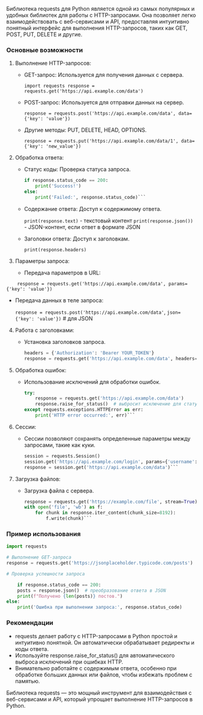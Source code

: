 Библиотека requests для Python является одной из самых популярных и удобных библиотек для работы с HTTP-запросами. Она позволяет легко взаимодействовать с веб-сервисами и API, предоставляя интуитивно понятный интерфейс для выполнения HTTP-запросов, таких как GET, POST, PUT, DELETE и другие. 

### Основные возможности

1. Выполнение HTTP-запросов:
   - GET-запрос: Используется для получения данных с сервера.
    
     `import requests
     response = requests.get('https://api.example.com/data')`
     
   - POST-запрос: Используется для отправки данных на сервер.
    
     `response = requests.post('https://api.example.com/data', data={'key': 'value'})`
     
   - Другие методы: PUT, DELETE, HEAD, OPTIONS.
    
     `response = requests.put('https://api.example.com/data/1', data={'key': 'new_value'})`
     
2. Обработка ответа:
   - Статус коды: Проверка статуса запроса.
    
     ```Python
     if response.status_code == 200:
         print('Success!')
     else:
         print('Failed:', response.status_code)```
     
   - Содержание ответа: Доступ к содержимому ответа.
    
     `print(response.text)`  - текстовый контент
     `print(response.json())`  - JSON-контент, если ответ в формате JSON
     
   - Заголовки ответа: Доступ к заголовкам.
    
     `print(response.headers)`
     
3. Параметры запроса:
   - Передача параметров в URL:
    
`     response = requests.get('https://api.example.com/data', params={'key': 'value'})
`     
   - Передача данных в теле запроса:
    
     `response = requests.post('https://api.example.com/data'`, `json={'key': 'value'})`  # для JSON
     
4. Работа с заголовками:
   - Установка заголовков запроса.
    
     ```Python
     headers = {'Authorization': 'Bearer YOUR_TOKEN'}
     response = requests.get('https://api.example.com/data', headers=headers)```
     
5. Обработка ошибок:
   - Использование исключений для обработки ошибок.
    
     ```Python
     try:
         response = requests.get('https://api.example.com/data')
         response.raise_for_status()  # выбросит исключение для статуса ошибки
     except requests.exceptions.HTTPError as err:
         print('HTTP error occurred:', err)```
     
6. Сессии:
   - Сессии позволяют сохранять определенные параметры между запросами, такие как куки.
    
     ```Python
     session = requests.Session()
     session.get('https://api.example.com/login', params={'username': 'user', 'password': 'pass'})
     response = session.get('https://api.example.com/data')```
     
7. Загрузка файлов:
   - Загрузка файла с сервера.
    
     ```Python
     response = requests.get('https://example.com/file', stream=True)
     with open('file', 'wb') as f:
         for chunk in response.iter_content(chunk_size=8192):
             f.write(chunk)```
     
### Пример использования
```Python
import requests

# Выполнение GET-запроса
response = requests.get('https://jsonplaceholder.typicode.com/posts')

# Проверка успешности запроса

    if response.status_code == 200:
    posts = response.json()  # преобразование ответа в JSON
    print(f"Получено {len(posts)} постов.")
else:
    print('Ошибка при выполнении запроса:', response.status_code)
```
### Рекомендации

- requests делает работу с HTTP-запросами в Python простой и интуитивно понятной. Он автоматически обрабатывает редиректы и коды ответа.
- Используйте response.raise_for_status() для автоматического выброса исключений при ошибках HTTP.
- Внимательно работайте с содержимым ответа, особенно при обработке больших данных или файлов, чтобы избежать проблем с памятью.

Библиотека requests — это мощный инструмент для взаимодействия с веб-сервисами и API, который упрощает выполнение HTTP-запросов в Python.